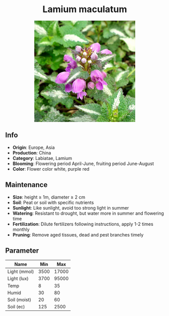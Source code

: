 <h1 align='center'>Lamium maculatum</h1>
<p align="center">
    <img 
        align='center'
        width='320'
        src="../images/lamium maculatum.png" 
        alt='Lamium maculatum' />
</p>

## Info

 - **Origin**: Europe, Asia
 - **Production**: China
 - **Category**: Labiatae, Lamium
 - **Blooming**: Flowering period April-June, fruiting period June-August
 - **Color**: Flower color white, purple red

## Maintenance

 - **Size**: height ≥ 1m, diameter ≥ 2 cm
 - **Soil**: Peat or soil with specific nutrients
 - **Sunlight**: Like sunlight, avoid too strong light in summer
 - **Watering**: Resistant to drought, but water more in summer and flowering time
 - **Fertilization**: Dilute fertilizers following instructions, apply 1-2 times monthly
 - **Pruning**: Remove aged tissues, dead and pest branches timely

## Parameter

| Name         | Min  | Max   |
|--------------|------|-------|
| Light (mmol) | 3500 | 17000  |
| Light (lux)  | 3700 | 95000 |
| Temp         | 8    | 35    |
| Humid        | 30   | 80    |
| Soil (moist) | 20   | 60    |
| Soil (ec)    | 125  | 2500  |